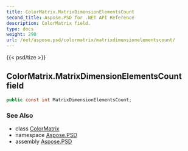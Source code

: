 ```yaml
---
title: ColorMatrix.MatrixDimensionElementsCount
second_title: Aspose.PSD for .NET API Reference
description: ColorMatrix field. 
type: docs
weight: 290
url: /net/aspose.psd/colormatrix/matrixdimensionelementscount/
---
```

{{< psd/tize >}}
## ColorMatrix.MatrixDimensionElementsCount field

```csharp
public const int MatrixDimensionElementsCount;
```

### See Also

* class [ColorMatrix](../)
* namespace [Aspose.PSD](../../colormatrix/)
* assembly [Aspose.PSD](../../../)


